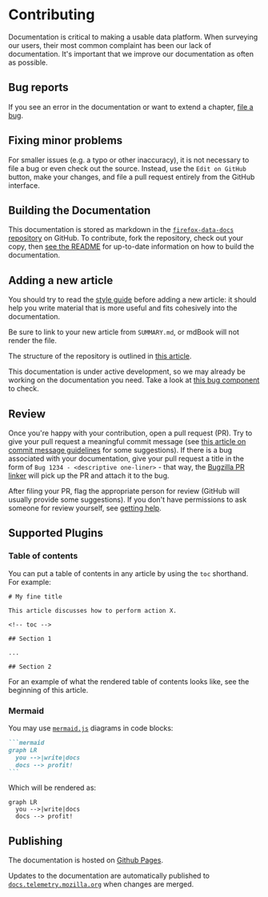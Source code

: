 # Contributing

Documentation is critical to making a usable data platform.
When surveying our users,
their most common complaint has been our lack of documentation.
It's important that we improve our documentation as often as possible.

<!-- toc -->

## Bug reports

If you see an error in the documentation or want to extend a chapter,
[file a bug](https://bugzilla.mozilla.org/enter_bug.cgi?assigned_to=nobody%40mozilla.org&bug_file_loc=http%3A%2F%2F&bug_ignored=0&bug_severity=normal&bug_status=NEW&cf_fx_iteration=---&cf_fx_points=---&component=Documentation%20and%20Knowledge%20Repo%20%28RTMO%29&contenttypemethod=autodetect&contenttypeselection=text%2Fplain&defined_groups=1&flag_type-4=X&flag_type-607=X&flag_type-800=X&flag_type-803=X&flag_type-916=X&form_name=enter_bug&maketemplate=Remember%20values%20as%20bookmarkable%20template&op_sys=Linux&priority=--&product=Data%20Platform%20and%20Tools&rep_platform=x86_64&target_milestone=---&version=unspecified).

## Fixing minor problems

For smaller issues (e.g. a typo or other inaccuracy), it is not necessary to file a bug or even
check out the source. Instead, use the `Edit on GitHub` button, make your changes, and file a pull request entirely from the GitHub interface.

## Building the Documentation

This documentation is stored as markdown in the
[`firefox-data-docs` repository](https://github.com/mozilla/firefox-data-docs) on GitHub. To contribute, fork the repository, check out your copy, then [see the README](https://github.com/mozilla/firefox-data-docs/blob/master/README.md#building-the-documentation) for up-to-date information on how to build the documentation.

## Adding a new article

You should try to read the [style guide](./style_guide.md) before adding a new article: it should help you write material that is more useful and fits cohesively into the documentation.

Be sure to link to your new article from `SUMMARY.md`, or mdBook will not render the file.

The structure of the repository is outlined in [this article](./structure.md).

This documentation is under active development,
so we may already be working on the documentation you need.
Take a look at
[this bug component](https://bugzilla.mozilla.org/buglist.cgi?product=Data%20Platform%20and%20Tools&component=Documentation%20and%20Knowledge%20Repo%20%28RTMO%29&resolution=---)
to check.

## Review

Once you're happy with your contribution, open a pull request (PR). Try to give your pull request a meaningful commit message
(see [this article on commit message guidelines](https://chris.beams.io/posts/git-commit/) for some suggestions). If there is a bug associated with your documentation, give your
pull request a title in the form of `Bug 1234 - <descriptive one-liner>` - that way, the [Bugzilla PR linker](https://github.com/mozilla/github-bugzilla-pr-linker) will pick up the PR and attach it to the bug.

After filing your PR, flag the appropriate person for review
(GitHub will usually provide some suggestions). If you don't have permissions to ask someone for review yourself, see [getting help](../src/concepts/getting_help.md).

## Supported Plugins

### Table of contents

You can put a table of contents in any article by using the
`toc` shorthand. For example:

```
# My fine title

This article discusses how to perform action X.

<!-- toc -->

## Section 1

...

## Section 2
```

For an example of what the rendered table of contents looks like, see the beginning of this article.

### Mermaid

You may use [`mermaid.js`](https://mermaidjs.github.io/) diagrams in code blocks:

~~~md
```mermaid
graph LR
  you -->|write|docs
  docs --> profit!
```
~~~

Which will be rendered as:

```mermaid
graph LR
  you -->|write|docs
  docs --> profit!
```

## Publishing

The documentation is hosted on [Github Pages](https://pages.github.com/).

Updates to the documentation are automatically published to
[`docs.telemetry.mozilla.org`](https://docs.telemetry.mozilla.org) when changes are merged.
